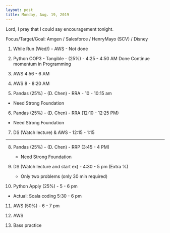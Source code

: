 ```yaml
---
layout: post
title: Monday, Aug. 19, 2019
---
```


Lord, I pray that I could say encouragement tonight.
  

Focus/Target/Goal:  Amgen / Salesforce / HenryMayo (SCV) / Disney   


1. While Run (Wed/) - AWS - Not done

2. Python OOP3 - Tangible - (25%) - 4:25 - 4:50 AM Done
   Continue momentum in Programming

3. AWS 4:56 - 6 AM 
      
4. AWS 8 - 8:20 AM  

5. Pandas (25%) - (D. Chen) - RRA - 10 - 10:15 am 
  - Need Strong Foundation

6. Pandas (25%) - (D. Chen) - RRA (12:10 - 12:25 PM)  
  - Need Strong Foundation

7. DS (Watch lecture) & AWS - 12:15 - 1:15  

------------------ 

8. Pandas (25%) - (D. Chen) - RRP (3:45 - 4 PM) 
    - Need Strong Foundation

9. DS (Watch lecture and start ex) - 4:30 - 5 pm (Extra %)
   - Only two problems (only 30 min required)

10. Python Apply (25%) - 5 - 6 pm 
   - Actual: Scala coding 5:30 - 6 pm

11. AWS (50%) - 6 - 7 pm 

12. AWS 

13. Bass practice 
